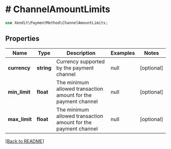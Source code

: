 # # ChannelAmountLimits


```php
use Xendit\PaymentMethod\ChannelAmountLimits;
```

## Properties

Name | Type | Description | Examples | Notes
------------ | ------------- | ------------- | ------------- | ------------- 
**currency** | **string** | Currency supported by the payment channel | null |  [optional]
**min_limit** | **float** | The minimum allowed transaction amount for the payment channel | null |  [optional]
**max_limit** | **float** | The minimum allowed transaction amount for the payment channel | null |  [optional]

[[Back to README]](../../README.md)
